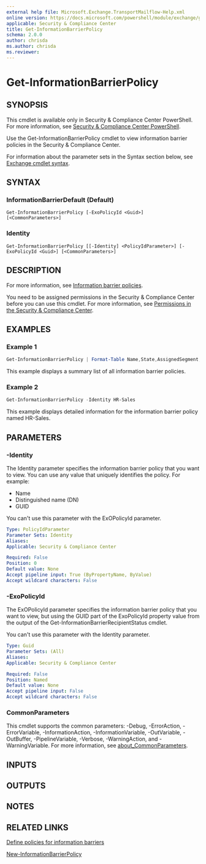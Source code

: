 ```yaml
---
external help file: Microsoft.Exchange.TransportMailflow-Help.xml
online version: https://docs.microsoft.com/powershell/module/exchange/get-informationbarrierpolicy
applicable: Security & Compliance Center
title: Get-InformationBarrierPolicy
schema: 2.0.0
author: chrisda
ms.author: chrisda
ms.reviewer:
---
```


# Get-InformationBarrierPolicy

## SYNOPSIS
This cmdlet is available only in Security & Compliance Center PowerShell. For more information, see [Security & Compliance Center PowerShell](https://docs.microsoft.com/powershell/exchange/scc-powershell).

Use the Get-InformationBarrierPolicy cmdlet to view information barrier policies in the Security & Compliance Center.

For information about the parameter sets in the Syntax section below, see [Exchange cmdlet syntax](https://docs.microsoft.com/powershell/exchange/exchange-cmdlet-syntax).

## SYNTAX

### InformationBarrierDefault (Default)
```
Get-InformationBarrierPolicy [-ExoPolicyId <Guid>] [<CommonParameters>]
```

### Identity
```
Get-InformationBarrierPolicy [[-Identity] <PolicyIdParameter>] [-ExoPolicyId <Guid>] [<CommonParameters>]
```

## DESCRIPTION
For more information, see [Information barrier policies](https://docs.microsoft.com/microsoft-365/compliance/information-barriers-policies).

You need to be assigned permissions in the Security & Compliance Center before you can use this cmdlet. For more information, see [Permissions in the Security & Compliance Center](https://docs.microsoft.com/microsoft-365/security/office-365-security/permissions-in-the-security-and-compliance-center).

## EXAMPLES

### Example 1
```powershell
Get-InformationBarrierPolicy | Format-Table Name,State,AssignedSegment,Segments* -Auto
```

This example displays a summary list of all information barrier policies.

### Example 2
```powershell
Get-InformationBarrierPolicy -Identity HR-Sales
```

This example displays detailed information for the information barrier policy named HR-Sales.

## PARAMETERS

### -Identity
The Identity parameter specifies the information barrier policy that you want to view. You can use any value that uniquely identifies the policy. For example:

- Name
- Distinguished name (DN)
- GUID

You can't use this parameter with the ExOPolicyId parameter.

```yaml
Type: PolicyIdParameter
Parameter Sets: Identity
Aliases:
Applicable: Security & Compliance Center

Required: False
Position: 0
Default value: None
Accept pipeline input: True (ByPropertyName, ByValue)
Accept wildcard characters: False
```

### -ExoPolicyId
The ExOPolicyId parameter specifies the information barrier policy that you want to view, but using the GUID part of the ExoPolicyId property value from the output of the Get-InformationBarrierRecipientStatus cmdlet.

You can't use this parameter with the Identity parameter.

```yaml
Type: Guid
Parameter Sets: (All)
Aliases:
Applicable: Security & Compliance Center

Required: False
Position: Named
Default value: None
Accept pipeline input: False
Accept wildcard characters: False
```

### CommonParameters
This cmdlet supports the common parameters: -Debug, -ErrorAction, -ErrorVariable, -InformationAction, -InformationVariable, -OutVariable, -OutBuffer, -PipelineVariable, -Verbose, -WarningAction, and -WarningVariable. For more information, see [about_CommonParameters](https://go.microsoft.com/fwlink/p/?LinkID=113216).

## INPUTS

###  

## OUTPUTS

###  

## NOTES

## RELATED LINKS

[Define policies for information barriers](https://docs.microsoft.com/microsoft-365/compliance/information-barriers-policies)

[New-InformationBarrierPolicy](https://docs.microsoft.com/powershell/module/exchange/new-informationbarrierpolicy)
